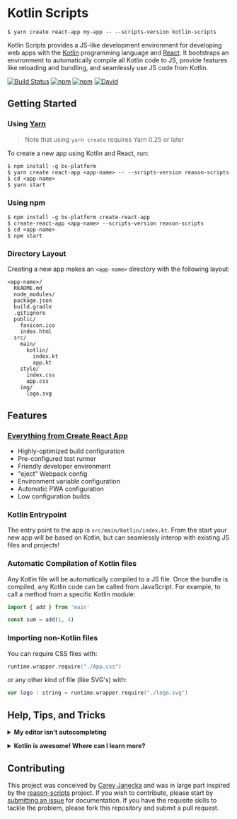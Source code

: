 # Kotlin Scripts

```
$ yarn create react-app my-app -- --scripts-version kotlin-scripts
```

Kotlin Scripts provides a JS-like development environment for developing web apps with the [Kotlin](https://kotlin-lang.org/) programming language and [React](https://react.facebook.io/). It bootstraps an environment to automatically compile all Kotlin code to JS, provide features like reloading and bundling, and seamlessly use JS code from Kotlin.

[![Build Status](https://travis-ci.org/figitaki/kotlin-scripts.svg?branch=master)](https://travis-ci.org/figitaki/kotlin-scripts)
[![npm](https://img.shields.io/npm/v/kotlin-scripts.svg)](https://www.npmjs.com/package/kotlin-scripts)
[![npm](https://img.shields.io/npm/l/kotlin-scripts.svg)]()
[![David](https://img.shields.io/david/figitaki/kotlin-scripts.svg)]()

## Getting Started

### Using [Yarn](https://yarnpkg.org/)

> Note that using `yarn create` requires Yarn 0.25 or later

To create a new app using Kotlin and React, run:

```
$ npm install -g bs-platform
$ yarn create react-app <app-name> -- --scripts-version reason-scripts
$ cd <app-name>
$ yarn start
```

### Using npm

```
$ npm install -g bs-platform create-react-app
$ create-react-app <app-name> --scripts-version reason-scripts
$ cd <app-name>
$ npm start
```

### Directory Layout

Creating a new app makes an `<app-name>` directory with the following layout:

```
<app-name>/
  README.md
  node_modules/
  package.json
  build.gradle
  .gitignore
  public/
    favicon.ico
    index.html
  src/
    main/
      kotlin/
        index.kt
        app.kt
    style/
      index.css
      app.css
    img/
      logo.svg
```

## Features

### [Everything from Create React App](https://github.com/facebookincubator/create-react-app/blob/master/packages/react-scripts/template/README.md)

* Highly-optimized build configuration
* Pre-configured test runner
* Friendly developer environment
* "eject" Webpack config
* Environment variable configuration
* Automatic PWA configuration
* Low configuration builds

### Kotlin Entrypoint

The entry point to the app is `src/main/kotlin/index.kt`. From the start your new
app will be based on Kotlin, but can seamlessly interop with existing JS
files and projects!

### Automatic Compilation of Kotlin files

Any Kotlin file will be automatically compiled to a JS file. Once the bundle is
compiled, any Kotlin code can be called from JavaScript. For example, to
call a method from a specific Kotlin module:

```js
import { add } from 'main'

const sum = add(1, 4)
```


### Importing non-Kotlin files

You can require CSS files with:

```kotlin
runtime.wrapper.require("./App.css")
```

or any other kind of file (like SVG's) with:

```kotlin
var logo : string = runtime.wrapper.require("./logo.svg")
```


## Help, Tips, and Tricks

<p><details>
<summary><b>My editor isn't autocompleting</b></summary>

In order to get all the benefits of the Kotlin tool-system, use
the Intellij IDE with the Kotlin plugin.
</details></p>

<p><details>
<summary><b>Kotlin is awesome! Where can I learn more?</b></summary>

Checkout the Kotlin website: https://kotlinlang.org/ !

There's also Slack to come talk about Reason, and ask for help: https://slack.kotlinlang.org
</details></p>

## Contributing

This project was conceived by [Carey Janecka](mailto:careyjanecka@gmail.com)
and was in large part inspired by the [reason-scripts](https://github.com/reasonml-community/reason-scripts)
project. If you wish to contribute, please start by [submitting an issue](https://github.com/figitaki/kotlin-scripts)
for documentation. If you have the requisite skills to tackle the problem,
please fork this repository and submit a pull request.
